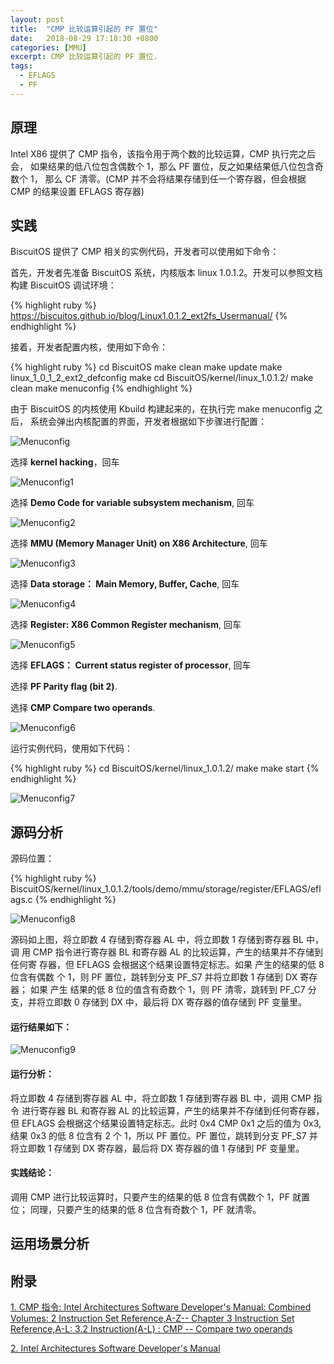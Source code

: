 ```yaml
---
layout: post
title:  "CMP 比较运算引起的 PF 置位"
date:   2018-08-29 17:18:30 +0800
categories: [MMU]
excerpt: CMP 比较运算引起的 PF 置位.
tags:
  - EFLAGS
  - PF
---
```


## 原理

Intel X86 提供了 CMP 指令，该指令用于两个数的比较运算，CMP 执行完之后会，
如果结果的低八位包含偶数个 1，那么 PF 置位，反之如果结果低八位包含奇数个 1，
那么 CF 清零。(CMP 并不会将结果存储到任一个寄存器，但会根据 CMP 的结果设置 
EFLAGS 寄存器)

## 实践

BiscuitOS 提供了 CMP 相关的实例代码，开发者可以使用如下命令：

首先，开发者先准备 BiscuitOS 系统，内核版本 linux 1.0.1.2。开发可以参照文档
构建 BiscuitOS 调试环境：

{% highlight ruby %}
https://biscuitos.github.io/blog/Linux1.0.1.2_ext2fs_Usermanual/
{% endhighlight %}


接着，开发者配置内核，使用如下命令：

{% highlight ruby %}
cd BiscuitOS
make clean
make update
make linux_1_0_1_2_ext2_defconfig
make
cd BiscuitOS/kernel/linux_1.0.1.2/
make clean
make menuconfig
{% endhighlight %}

由于 BiscuitOS 的内核使用 Kbuild 构建起来的，在执行完 make menuconfig 之后，
系统会弹出内核配置的界面，开发者根据如下步骤进行配置：

![Menuconfig](https://raw.githubusercontent.com/EmulateSpace/PictureSet/master/BiscuitOS/kernel/MMU000003.png)

选择 **kernel hacking**，回车

![Menuconfig1](https://raw.githubusercontent.com/EmulateSpace/PictureSet/master/BiscuitOS/kernel/MMU000004.png)

选择 **Demo Code for variable subsystem mechanism**, 回车

![Menuconfig2](https://raw.githubusercontent.com/EmulateSpace/PictureSet/master/BiscuitOS/kernel/MMU000005.png)

选择 **MMU (Memory Manager Unit) on X86 Architecture**, 回车

![Menuconfig3](https://raw.githubusercontent.com/EmulateSpace/PictureSet/master/BiscuitOS/kernel/MMU000006.png)

选择 **Data storage： Main  Memory, Buffer, Cache**, 回车

![Menuconfig4](https://raw.githubusercontent.com/EmulateSpace/PictureSet/master/BiscuitOS/kernel/MMU000007.png)

选择 **Register: X86 Common Register mechanism**, 回车

![Menuconfig5](https://raw.githubusercontent.com/EmulateSpace/PictureSet/master/BiscuitOS/kernel/MMU000008.png)

选择 **EFLAGS： Current status register of processor**, 回车

选择 **PF    Parity flag (bit 2)**.

选择 **CMP   Compare two operands**.

![Menuconfig6](https://raw.githubusercontent.com/EmulateSpace/PictureSet/master/BiscuitOS/kernel/MMU000186.png)

运行实例代码，使用如下代码：

{% highlight ruby %}
cd BiscuitOS/kernel/linux_1.0.1.2/
make 
make start
{% endhighlight %}

![Menuconfig7](https://raw.githubusercontent.com/EmulateSpace/PictureSet/master/BiscuitOS/kernel/MMU000118.png)

## 源码分析

源码位置：

{% highlight ruby %}
BiscuitOS/kernel/linux_1.0.1.2/tools/demo/mmu/storage/register/EFLAGS/eflags.c
{% endhighlight %}

![Menuconfig8](https://raw.githubusercontent.com/EmulateSpace/PictureSet/master/BiscuitOS/kernel/MMU000119.png)

源码如上图，将立即数 4 存储到寄存器 AL 中，将立即数 1 存储到寄存器 BL 中，调
用 CMP 指令进行寄存器 BL 和寄存器 AL 的比较运算，产生的结果并不存储到任何寄
存器，但 EFLAGS 会根据这个结果设置特定标志。如果 产生的结果的低 8 位含有偶数
个 1，则 PF 置位，跳转到分支 PF_S7 并将立即数 1 存储到 DX 寄存器； 如果 产生
结果的低 8 位的值含有奇数个 1，则 PF 清零，跳转到 PF_C7 分支，并将立即数 0 
存储到 DX 中，最后将 DX 寄存器的值存储到 PF 变量里。

#### 运行结果如下：

![Menuconfig9](https://raw.githubusercontent.com/EmulateSpace/PictureSet/master/BiscuitOS/kernel/MMU000120.png)

#### 运行分析：

将立即数 4 存储到寄存器 AL 中，将立即数 1 存储到寄存器 BL 中，调用 CMP 指令
进行寄存器 BL 和寄存器 AL 的比较运算，产生的结果并不存储到任何寄存器，但 
EFLAGS 会根据这个结果设置特定标志。此时 0x4 CMP 0x1 之后的值为 0x3, 结果 0x3 
的低 8 位含有 2 个 1，所以 PF 置位。PF 置位，跳转到分支 PF_S7 并将立即数 1 
存储到 DX 寄存器，最后将 DX 寄存器的值 1 存储到 PF 变量里。

#### 实践结论：

调用 CMP 进行比较运算时，只要产生的结果的低 8 位含有偶数个 1，PF 就置位；
同理，只要产生的结果的低 8 位含有奇数个 1，PF 就清零。

## 运用场景分析

## 附录

[1. CMP 指令: Intel Architectures Software Developer's Manual: Combined Volumes: 2 Instruction Set Reference,A-Z-- Chapter 3 Instruction Set Reference,A-L: 3.2 Instruction(A-L) : CMP -- Compare two operands](https://software.intel.com/en-us/articles/intel-sdm)

[2. Intel Architectures Software Developer's Manual](https://github.com/BiscuitOS/Documentation/blob/master/Datasheet/Intel-IA32_DevelopmentManual.pdf)
